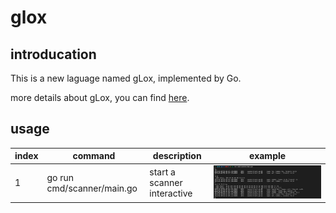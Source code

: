 # glox

## introducation

This is a new laguage named gLox, implemented by Go.

more details about gLox, you can find [here](https://www.poetries.cn/reading/technology/crafting_interpreters.html).

## usage

|index | command| description| example|
|---|---|---|---|
| 1 | go run cmd/scanner/main.go | start a scanner interactive| ![scanner](https://github.com/Kua-Fu/blog-book-images/blob/main/glox/scanner.png?raw=true)|




